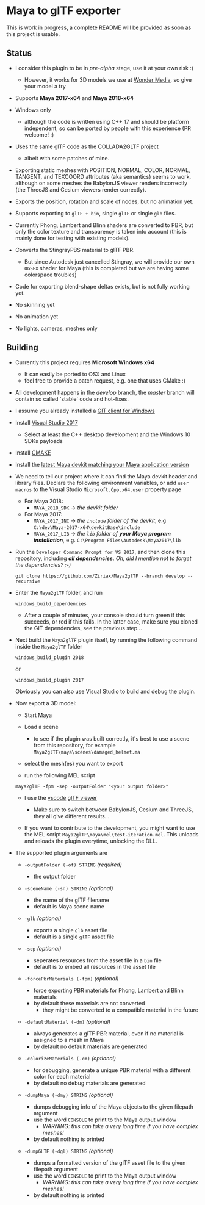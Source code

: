 # Maya to glTF exporter

This is work in progress, a complete README will be provided as soon as this project is usable.

## Status

* I consider this plugin to be in *pre-alpha* stage, use it at your own risk :) 
    * However, it works for 3D models we use at [Wonder Media](https://wondermedia.tv), so give your model a try

* Supports **Maya 2017-x64** and **Maya 2018-x64** 

* Windows only
    * although the code is written using C++ 17 and should be platform independent, so can be ported by people with this experience (PR welcome! :) 

* Uses the same glTF code as the COLLADA2GLTF project
    * albeit with some patches of mine.
    
* Exporting static meshes with POSITION, NORMAL, COLOR, NORMAL, TANGENT, and TEXCOORD attributes (aka semantics) seems to work, although on some meshes the BabylonJS viewer renders incorrectly (the ThreeJS and Cesium viewers render correctly).

* Exports the position, rotation and scale of nodes, but no animation yet.

* Supports exporting to `glTF + bin`, single `glTF` or single `glb` files.

* Currently Phong, Lambert and Blinn shaders are converted to PBR, but only the color texture and transparency is taken into account (this is mainly done for testing with existing models). 

* Converts the StingrayPBS material to glTF PBR.
    * But since Autodesk just cancelled Stingray, we will provide our own `OGSFX` shader for Maya (this is completed but we are having some colorspace troubles) 

* Code for exporting blend-shape deltas exists, but is not fully working yet.

* No skinning yet

* No animation yet

* No lights, cameras, meshes only


## Building

* Currently this project requires **Microsoft Windows x64**
    * It can easily be ported to OSX and Linux
    * feel free to provide a patch request, e.g. one that uses CMake :)

* All development happens in the *develop* branch, the *master* branch will contain so called 'stable' code and hot-fixes. 

* I assume you already installed a [GIT client for Windows](https://git-scm.com/downloads)

* Install [Visual Studio 2017](https://www.visualstudio.com/downloads)
    * Select at least the C++ desktop development and the Windows 10 SDKs payloads

* Install [CMAKE](https://cmake.org)

* Install the [latest Maya devkit matching your Maya application version](https://apps.autodesk.com/All/en/List/Search?isAppSearch=True&searchboxstore=All&facet=&collection=&sort=&query=maya+devkit)
    
* We need to tell our project where it can find the Maya devkit header and library files. Declare the following environment variables, or add `user macros` to the Visual Studio `Microsoft.Cpp.x64.user` property page
    * For Maya 2018:
        * `MAYA_2018_SDK` -> *the devkit folder*
    * For Maya 2017:
        * `MAYA_2017_INC` -> *the `include` folder of the devkit*, e.g `C:\dev\Maya-2017-x64\devkitBase\include`
        * `MAYA_2017_LIB` -> *the `lib` folder of **your Maya program installation***, e.g. `C:\Program Files\Autodesk\Maya2017\lib`
     

* Run the `Developer Command Prompt for VS 2017`, and then clone this repository, including ***all dependencies***. *Oh, did I mention not to forget the dependencies? ;-)*
    
    ```
    git clone https://github.com/Ziriax/Maya2glTF --branch develop --recursive
    ```

* Enter the `Maya2glTF` folder, and run 
    ```
    windows_build_dependencies
    ```
    * After a couple of minutes, your console should turn green if this succeeds, or red if this fails. In the latter case, make sure you cloned the GIT dependencies, see the previous step...

* Next build the `Maya2glTF` plugin itself, by running the following command inside the `Maya2glTF` folder
    ```
    windows_build_plugin 2018
    ```
    or
    ```
    windows_build_plugin 2017
    ```
    
    Obviously you can also use Visual Studio to build and debug the plugin.

* Now export a 3D model:
    * Start Maya
    
    * Load a scene
        * to see if the plugin was built correctly, it's best to use a scene from this repository, for example `Maya2glTF\maya\scenes\damaged_helmet.ma`
    
    * select the mesh(es) you want to export
    
    * run the following MEL script
    ```
    maya2glTF -fpm -sep -outputFolder "<your output folder>"
    ```
    
    * I use the [vscode](https://code.visualstudio.com/) [glTF viewer](https://github.com/AnalyticalGraphicsInc/gltf-vscode)
        * Make sure to switch between BabylonJS, Cesium and ThreeJS, they all give different results...

    * If you want to contribute to the development, you might want to use the MEL script `Maya2glTF\maya\mel\test-iteration.mel`. This unloads and reloads the plugin everytime, unlocking the DLL.

* The supported plugin arguments are
	* `-outputFolder (-of) STRING` *(required)* 
        * the output folder  
    
    * `-sceneName (-sn) STRING` *(optional)* 
        * the name of the glTF filename
        * default is Maya scene name
    
    * `-glb` *(optional)* 
        * exports a single `glb` asset file 
        * default is a single `glTF` asset file
    
    * `-sep` *(optional)* 
        * seperates resources from the asset file in a `bin` file
        * default is to embed all resources in the asset file
    
    * `-forcePbrMaterials (-fpm)` *(optional)* 
        * force exporting PBR materials for Phong, Lambert and Blinn materials
        * by default these materials are not converted
            * they might be converted to a compatible material in the future
	
    * `-defaultMaterial (-dm)` *(optional)* 
        * always generates a glTF PBR material, even if no material is assigned to a mesh in Maya
        * by default no default materials are generated
    
    * `-colorizeMaterials (-cm)` *(optional)* 
        * for debugging, generate a unique PBR material with a different color for each material
        * by default no debug materials are generated
    
    * `-dumpMaya (-dmy) STRING` *(optional)* 
        * dumps debugging info of the Maya objects to the given filepath argument
        * use the word `CONSOLE` to print to the Maya output window
            * *WARNING: this can take a very long time if you have complex meshes!*
        * by default nothing is printed
    
    * `-dumpGLTF (-dgl) STRING` *(optional)* 
        * dumps a formatted version of the glTF asset file to the given filepath argument
        * use the word `CONSOLE` to print to the Maya output window
            * *WARNING: this can take a very long time if you have complex meshes!*
        * by default nothing is printed

